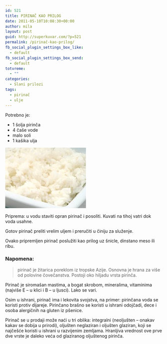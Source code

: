 ```yaml
---
id: 521
title: PIRINAČ KAO PRILOG
date: 2011-05-10T10:08:30+00:00
author: mila
layout: post
guid: http://superkuvar.com/?p=521
permalink: /pirinač-kao-prilog/
fb_social_plugin_settings_box_like:
  - default
fb_social_plugin_settings_box_send:
  - default
totvreme:
  - ""
categories:
  - Slani prilozi
tags:
  - pirinač
  - ulje
---
```

Potrebno je:

  * 1 šolja pirinča
  * 4 čaše vode
  * malo soli
  * 1 kašika ulja

<img class="alignnone size-full wp-image-637" title="pirinackaoprilog" src="/wp-content/uploads/2011/05/pirinackaoprilog.jpg" alt="" width="259" height="194" /> 

Priprema: u vodu staviti opran pirinač i posoliti. Kuvati na tihoj vatri dok voda usahne.

Gotov pirinač preliti vrelim uljem i preručiti u činiju za služenje.

Ovako pripremljen pirinač poslužiti kao prilog uz šnicle, dinstano meso ili ribu.

### Napomena:
> pirinač je žitarica poreklom iz tropske Azije. Osnovna je hrana za više od polovine čovečanstva. Postoji oko hiljadu vrsta pirinča.

Pirinač je siromašan mastima, a bogat skrobom, mineralima, vitaminima (najviše E &#8211; u klici i B &#8211; u ljusci). Lako se vari.

Osim u ishrani, pirinač ima i lekovita svojstva, na primer: pirinčana voda se koristi protiv dijareje. Pirinčano brašno se koristi u ishrani odojčadi, dece i osoba alergičnih na gluten iz pšenice.

Pirinač se u prodaji može naći u tri oblika: integralni (neoljušten &#8211; onakav kakav se dobija u prirodi), oljušten neglaziran i oljušten glaziran, koji se najčešće koristi u ishrani u razvijenim zemljama. Hranljiva vrednost ove prve dve vrste je daleko veća od glaziranog oljuštenog pirinča.
